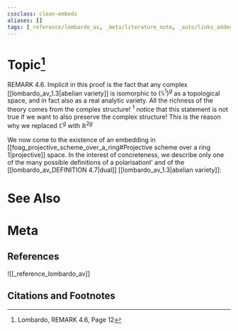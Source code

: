 ```yaml
---
cssclass: clean-embeds
aliases: []
tags: [_reference/lombardo_av, _meta/literature_note, _auto/links_added, _meta/TODO/change_title, _meta/remark]
---
```

# Topic[^1]
REMARK 4.6. Implicit in this proof is the fact that any complex [[lombardo_av_1.3|abelian variety]] is isomorphic to $\left(\mathbb{S}^{1}\right)^{g}$ as a topological space, and in fact also as a real analytic variety. All the richness of the theory comes from the complex structure!
${ }^{1}$ notice that this statement is not true if we want to also preserve the complex structure! This is the reason why we replaced $\mathbb{C}^{g}$ with $\mathbb{R}^{2 g}$

We now come to the existence of an embedding in [[foag_projective_scheme_over_a_ring#Projective scheme over a ring 1|projective]] space. In the interest of concreteness, we describe only one of the many possible definitions of a polarisationl' and of the [[lombardo_av_DEFINITION 4.7|dual]] [[lombardo_av_1.3|abelian variety]]:


# See Also

# Meta
## References
![[_reference_lombardo_av]]

## Citations and Footnotes
[^1]: Lombardo, REMARK 4.6, Page 12
